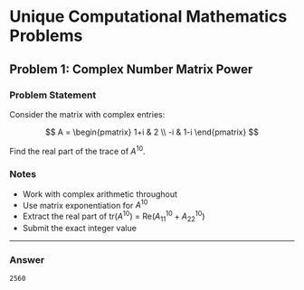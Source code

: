# Unique Computational Mathematics Problems

## Problem 1: Complex Number Matrix Power

### Problem Statement

Consider the matrix with complex entries:

$$
A = \begin{pmatrix}
1+i & 2 \\
-i & 1-i
\end{pmatrix}
$$

Find the real part of the trace of $A^{10}$.

### Notes

- Work with complex arithmetic throughout
- Use matrix exponentiation for $A^{10}$
- Extract the real part of tr($A^{10}$) = Re($A^{10}_{11} + A^{10}_{22}$)
- Submit the exact integer value

---

### Answer

```
2560
```
